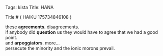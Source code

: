 Tags: kista
Title: HANA
  
Title:# ( HAIKU 175734846108 ) 
  
these **agreements**. disagreements.  
if anybody did **question** us they would have to agree that we had a good point.  
and **arpeggiators**.
more...  
persecute the minority and the ionic morons prevail. 
